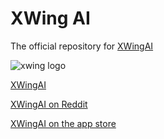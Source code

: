 # XWing AI

The official repository for [XWingAI][app]

![xwing logo](https://xwing.app/img/logo.svg)

[XWingAI](https://xwing.app)

[XWingAI on Reddit](https://www.reddit.com/r/xwingai/)

[XWingAI on the app store][app]

[app]: https://apps.apple.com/us/app/x-wing-ai/id1170239055
